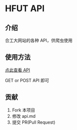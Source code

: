 # HFUT API

## 介绍

合工大网站的各种 API，供爬虫使用

## 使用方法

[点此查看 API](api.md)

GET or POST API 即可

## 贡献

1. Fork 本项目
2. 修改 api.md
3. 提交 PR(Pull Request)